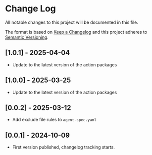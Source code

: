 # Change Log

All notable changes to this project will be documented in this file.

The format is based on [Keep a Changelog](https://keepachangelog.com/)
and this project adheres to [Semantic Versioning](https://semver.org/).

## [1.0.1] - 2025-04-04

- Update to the latest version of the action packages

## [1.0.0] - 2025-03-25

- Update to the latest version of the action packages

## [0.0.2] - 2025-03-12

- Add exclude file rules to `agent-spec.yaml`

## [0.0.1] - 2024-10-09

- First version published, changelog tracking starts.
